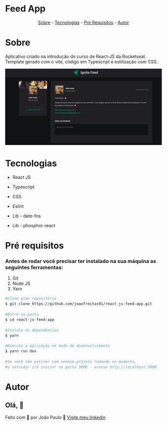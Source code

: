 # Feed App

<p align="center">
  <a href="#sobre">Sobre</a> -
  <a href="#tech">Tecnologias</a> -
  <a href="#pre">Pré Requisitos</a> -
  <a href="#author">Autor</a>
</p>


<h1 id='sobre'>Sobre</h1>

Aplicativo criado na introdução do curso de React-JS da Rocketseat.
Template gerado com o vite, código em Typescript e estilização com CSS.

![gif](./src/assets/git/presentation.gif)

<h1 id='tech'>Tecnologias</h1>

- React JS
- Typescript
- CSS
- Eslint

- Lib - date-fns
- Lib - phosphor-react



<h1 id='pre'>Pré requisitos </h1>

### Antes de rodar você precisar ter instalado na sua máquina as seguintes ferramentas:

1. Git
2. Node JS
3. Yarn

```bash
#Clone esse repositório
$ git clone https://github.com/joaofreitas91/react-js-feed-app.git

#Entre na pasta
$ cd react-js-feed-app

#Instale as dependências 
$ yarn

#Execute a aplicação em modo de desenvolvimento
$ yarn run dev

#Se você não estiver com nenhum projeto rodando no momento, 
#o servidor irá iniciar na porta 3000 - acesse http://localhost:3000

```
<h1 id='author'>Autor</h1>

## Olá, 👋

Feito com 💜 por João Paulo 👋 [Visite meu linkedin](https://www.linkedin.com/in/joaopfreitas91/)
